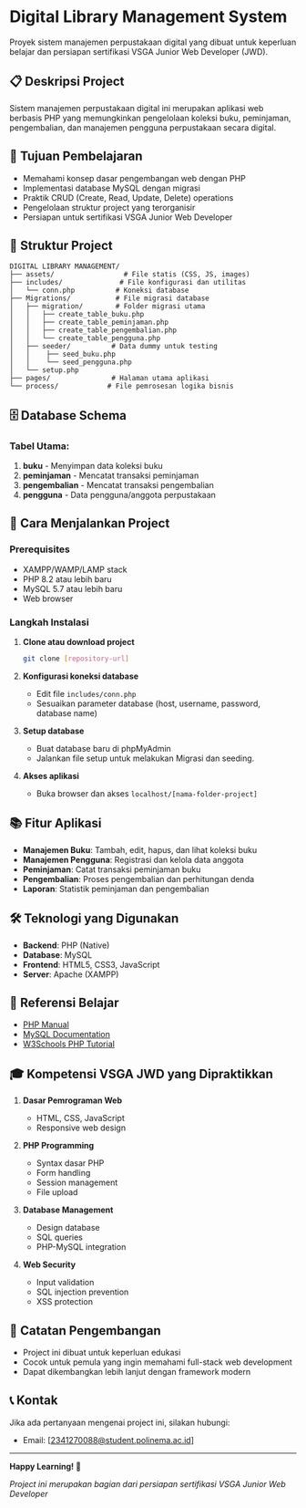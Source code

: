 # Digital Library Management System

Proyek sistem manajemen perpustakaan digital yang dibuat untuk keperluan belajar dan persiapan sertifikasi VSGA Junior Web Developer (JWD).

## 📋 Deskripsi Project

Sistem manajemen perpustakaan digital ini merupakan aplikasi web berbasis PHP yang memungkinkan pengelolaan koleksi buku, peminjaman, pengembalian, dan manajemen pengguna perpustakaan secara digital.

## 🎯 Tujuan Pembelajaran

- Memahami konsep dasar pengembangan web dengan PHP
- Implementasi database MySQL dengan migrasi
- Praktik CRUD (Create, Read, Update, Delete) operations
- Pengelolaan struktur project yang terorganisir
- Persiapan untuk sertifikasi VSGA Junior Web Developer

## 📁 Struktur Project

```
DIGITAL LIBRARY MANAGEMENT/
├── assets/                 # File statis (CSS, JS, images)
├── includes/              # File konfigurasi dan utilitas
│   └── conn.php          # Koneksi database
├── Migrations/           # File migrasi database
│   ├── migration/        # Folder migrasi utama
│   │   ├── create_table_buku.php
│   │   ├── create_table_peminjaman.php
│   │   ├── create_table_pengembalian.php
│   │   └── create_table_pengguna.php
│   ├── seeder/          # Data dummy untuk testing
│   │    ├── seed_buku.php
│   │    └── seed_pengguna.php
│   └── setup.php
├── pages/               # Halaman utama aplikasi
└── process/            # File pemrosesan logika bisnis
```

## 🗄️ Database Schema

### Tabel Utama:
1. **buku** - Menyimpan data koleksi buku
2. **peminjaman** - Mencatat transaksi peminjaman
3. **pengembalian** - Mencatat transaksi pengembalian
4. **pengguna** - Data pengguna/anggota perpustakaan

## 🚀 Cara Menjalankan Project

### Prerequisites
- XAMPP/WAMP/LAMP stack
- PHP 8.2 atau lebih baru
- MySQL 5.7 atau lebih baru
- Web browser

### Langkah Instalasi

1. **Clone atau download project**
   ```bash
   git clone [repository-url]
   ```

2. **Konfigurasi koneksi database**
   - Edit file `includes/conn.php`
   - Sesuaikan parameter database (host, username, password, database name)

3. **Setup database**
   - Buat database baru di phpMyAdmin
   - Jalankan file setup untuk melakukan Migrasi dan seeding.

4. **Akses aplikasi**
   - Buka browser dan akses `localhost/[nama-folder-project]`

## 📚 Fitur Aplikasi

- **Manajemen Buku**: Tambah, edit, hapus, dan lihat koleksi buku
- **Manajemen Pengguna**: Registrasi dan kelola data anggota
- **Peminjaman**: Catat transaksi peminjaman buku
- **Pengembalian**: Proses pengembalian dan perhitungan denda
- **Laporan**: Statistik peminjaman dan pengembalian

## 🛠️ Teknologi yang Digunakan

- **Backend**: PHP (Native)
- **Database**: MySQL
- **Frontend**: HTML5, CSS3, JavaScript
- **Server**: Apache (XAMPP)

## 📖 Referensi Belajar

- [PHP Manual](https://www.php.net/manual/en/)
- [MySQL Documentation](https://dev.mysql.com/doc/)
- [W3Schools PHP Tutorial](https://www.w3schools.com/php/)

## 🎓 Kompetensi VSGA JWD yang Dipraktikkan

1. **Dasar Pemrograman Web**
   - HTML, CSS, JavaScript
   - Responsive web design

2. **PHP Programming**
   - Syntax dasar PHP
   - Form handling
   - Session management
   - File upload

3. **Database Management**
   - Design database
   - SQL queries
   - PHP-MySQL integration

4. **Web Security**
   - Input validation
   - SQL injection prevention
   - XSS protection

## 📝 Catatan Pengembangan

- Project ini dibuat untuk keperluan edukasi
- Cocok untuk pemula yang ingin memahami full-stack web development
- Dapat dikembangkan lebih lanjut dengan framework modern

## 📞 Kontak

Jika ada pertanyaan mengenai project ini, silakan hubungi:
- Email: [2341270088@student.polinema.ac.id]

---

**Happy Learning! 🚀**

*Project ini merupakan bagian dari persiapan sertifikasi VSGA Junior Web Developer*